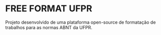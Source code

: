 # FREE FORMAT UFPR 
Projeto desenvolvido de uma plataforma open-source de formatação de trabalhos para as normas ABNT da UFPR.
